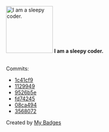 <img src="https://my-badges.github.io/my-badges/sleepy-coder.png" alt="I am a sleepy coder." title="I am a sleepy coder." width="128">
<strong>I am a sleepy coder.</strong>
<br><br>

Commits:

- <a href="https://github.com/EuDs63/EuDs63.github.io/commit/1c41cf9b7f1d4b2160d2510d74885f2a4e0bd990">1c41cf9</a>
- <a href="https://github.com/EuDs63/EuDs63.github.io/commit/11299496ecc453066d1a3a81216d2bb24adc899f">1129949</a>
- <a href="https://github.com/EuDs63/TemperMonkeyScripts/commit/9526b5e3d3a56b6b95133a570eba2a3694d95328">9526b5e</a>
- <a href="https://github.com/EuDs63/TemperMonkeyScripts/commit/fd742456f90a6ebb2a81db2dc4a5e977e005addc">fd74245</a>
- <a href="https://github.com/EuDs63/TemperMonkeyScripts/commit/08ca494cede69dd916f7d7dcbf9eb295114f848d">08ca494</a>
- <a href="https://github.com/EuDs63/EuDs63.github.io/commit/3568072ead7e00280cd581bb1e2222c84c5b8aec">3568072</a>


Created by <a href="https://github.com/my-badges/my-badges">My Badges</a>